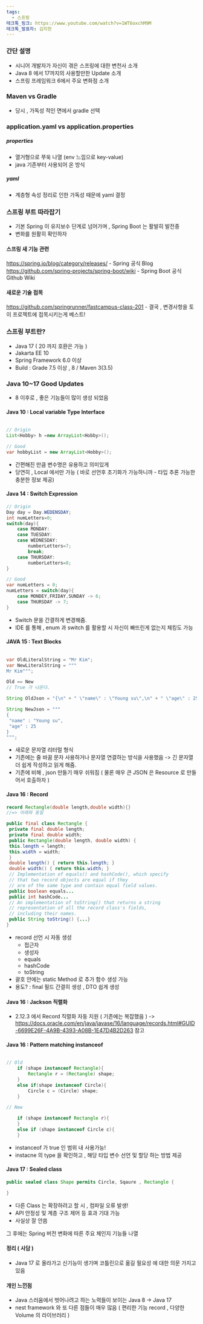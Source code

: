 ```yaml
---
tags:
  - 스프링
테크톡_링크: https://www.youtube.com/watch?v=1WT6oxchM9M
테크톡_발표자: 김지헌
---
```

### 간단 설명

- 시니어 개발자가 자신이 겪은 스프링에 대한 변천사 소개
- Java 8 에서 17까지의 사용할만한 Update 소개
- 스프링 프레임워크 6에서 주요 변화점 소개

### Maven vs Gradle

- 당시 , 가독성 적인 면에서 gradle 선택

### application.yaml vs application.properties
##### properties
- 열거형으로 쭈욱 나열 (env 느낌으로 key-value)
- java 기존부터 사용되어 온 방식

##### yaml
- 계층형 속성 정리로 인한 가독성 때문에 yaml 결정

### 스프링 부트 따라잡기
- 기본 Spring 이 유지보수 단계로 넘어가며 , Spring Boot 는 활발히 발전중
- 변화를 원활히 확인하자

#### 스프링 새 기능 관련
https://spring.io/blog/category/releases/ - Spring 공식 Blog
https://github.com/spring-projects/spring-boot/wiki - Spring Boot 공식 Github Wiki

#### 새로운 기술 접목
https://github.com/springrunner/fastcampus-class-201 - 결국 , 변경사항을 토이 프로젝트에 접목시키는게 베스트!

### 스프링 부트란?
- Java 17 ( 20 까지 호환은 가능 )
- Jakarta EE 10
- Spring Framework 6.0 이상
- Build : Grade 7.5 이상 , 8 / Maven 3(3.5)

### Java 10~17 Good Updates
- 8 이후로 , 좋은 기능들이 많이 생성 되었음
#### Java 10 : Local variable Type Interface

```Java

// Origin
List<Hobby> h =new ArrayList<Hobby>();

// Good
var hobbyList = new ArrayList<Hobby>();
```
- 간편해진 만큼 변수명은 유용하고 의미있게
- 당연히 , Local 에서만 가능 ( 바로 선언후 초기화가 가능하니까 - 타입 추론 가능한 충분한 정보 제공)

#### Java 14 : Switch Expression

```Java
// Origin
Day day = Day.WEDENSDAY;
int numLetters=0;
switch(day){
	case MONDAY:
	case TUESDAY:
	case WEDNESDAY:
		numberLetters=7;
		break;
	case THURSDAY:
		numberLetters=8;
}

// Good
var numLetters = 0;
numLetters = switch(day){
	case MONDEY,FRIDAY,SUNDAY -> 6;
	case THURSDAY -> 7;
}

```
- Switch 문을 간결하게 변경해줌.
- IDE 를 통해 , enum 과 switch 를 활용할 시 자신이 빠뜨린게 없는지 체킹도 가능


#### JAVA 15 : Text Blocks

```java

var OldLiteralString = "Mr Kim";
var NewLiteralString = """
Mr Kim""";

Old == New
// True 가 나온다.

String OldJson = "{\n" + " \"name\" : \"Young su\",\n" + " \"age\" : 25\n" + "}";

String NewJson = """
{
 "name" : "Young su",
 "age" : 25
}
""";

```
- 새로운 문자열 리터럴 형식
- 기존에는 줄 바꿈 문자 사용하거나 문자열 연결하는 방식을 사용했음
	-> 긴 문자열 더 쉽게 작성하고 읽게 해줌.
- 기존에 비해 , json 만들기 매우 쉬워짐 ( 물론 매우 큰 JSON 은 Resource 로 만들어서 호출하자 )

#### Java 16 : Record

``` java
record Rectangle(double length,double width){}
//=> 아래와 동일

public final class Rectangle {
 private final double length;
 private final double width;
 public Rectangle(double length, double width) {
 this.length = length;
 this.width = width;
 }
 double length() { return this.length; }
 double width() { return this.width; }
 // Implementation of equals() and hashCode(), which specify
 // that two record objects are equal if they
 // are of the same type and contain equal field values.
 public boolean equals...
 public int hashCode...
 // An implementation of toString() that returns a string
 // representation of all the record class's fields,
 // including their names.
 public String toString() {...}
}
```
- record 선언 시 자동 생성
	- 접근자
	- 생성자
	- equals
	- hashCode
	- toString
- 괄호 안에는 static Method 로 추가 함수 생성 가능 
- 용도? : final 필드 간결히 생성 , DTO 쉽게 생성

#### Java 16 : Jackson 직렬화
- 2.12.3 에서 Record 직렬화 자동 지원 ( 기존에는 복잡했음 )
	-> https://docs.oracle.com/en/java/javase/16/language/records.html#GUID-6699E26F-4A9B-4393-A08B-1E47D4B2D263 참고

#### Java 16 : Pattern matching instanceof


```Java

// Old
	if (shape instanceof Rectangle){
		Rectangle r = (Rectangle) shape;
	}
	else if(shape instanceof Circle){
		Circle c = (Circle) shape;
	}

// New

	if (shape instanceof Rectangle r){
	}
	else if (shape instanceof Circle c){
	}

```
- instanceof 가 true 인 범위 내 사용가능!
- instacne 의 type 을 확인하고 , 해당 타입 변수 선언 및 할당 하는 방법 제공

#### Java 17 : Sealed class

``` Java
public sealed class Shape permits Circle, Sqaure , Rectangle {

}

```
- 다른 Class 는 확장하려고 할 시 , 컴파일 오류 발생!
- API 안정성 및 계층 구조 제어 등 효과 기대 가능
- 사실상 잘 안씀

그 후에는 Spring 버전 변화에 따른 주요 체인지 기능들 나열

#### 정리 ( 사담 )
- Java 17 로 올라가고 신기능이 생기며 코틀린으로 옮길 필요성 에 대한 의문 가지고 있음

#### 개인 느낀점
- Java 스러움에서 벗어나려고 하는 노력들이 보이는 Java 8 -> Java 17
- nest framework 와 또 다른 점들이 매우 많음 ( 편리한 기능 record , 다양한 Volume 의 라이브러리 )